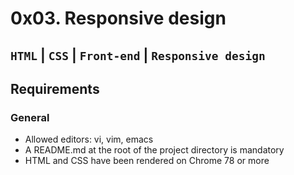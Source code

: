# 0x03. Responsive design
```HTML``` | ```CSS``` | ```Front-end``` | ```Responsive design```
---
## Requirements
### General
* Allowed editors: vi, vim, emacs
* A README.md at the root of the project directory is mandatory
* HTML and CSS have been rendered on Chrome 78 or more
